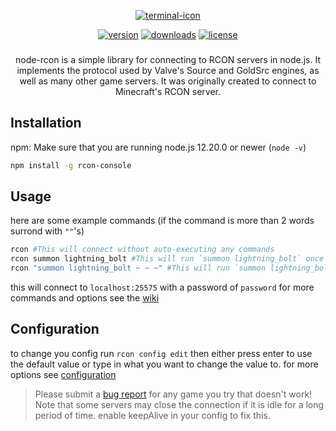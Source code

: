 <span align="center">

    

[![terminal-icon](https://badgen.net/badge/icon/Rcon-Console?icon=terminal&label&scale=10&color=green)](README.md)
    
[![version](https://badgen.net/npm/v/rcon-console?cache=300)](https://www.npmjs.com/package/rcon-console)
[![downloads](https://badgen.net/npm/dt/rcon-console?cache=300&scale=1.15)](https://npmcharts.com/compare/rcon-console?minimal=true)
[![license](https://badgen.net/github/license/bloomkd46/rcon-console)](https://github.com/bloomkd46/rcon-console/blob/master/LICENSE.md)
###
    
node-rcon is a simple library for connecting to RCON servers in node.js.
It implements the protocol used by Valve's Source and GoldSrc engines,
as well as many other game servers. It was originally created to connect to Minecraft's RCON server.

</span>

## Installation

npm:
Make sure that you are running node.js 12.20.0 or newer (`node -v`)
```bash
npm install -g rcon-console
```
## Usage
here are some example commands (if the command is more than 2 words surrond with `""`'s)
```bash
rcon #This will connect without auto-executing any commands
rcon summon lightning_bolt #This will run `summon lightning_bolt` once connected
rcon "summon lightning_bolt ~ ~ ~" #This will run `summon lightning_bolt ~ ~ ~` once connected
```
this will connect to `localhost:25575` with a password of `password`
for more commands and options see the [wiki](../../wiki#Rcon-Console)
## Configuration
to change you config run `rcon config edit`
then either press enter to use the default value or type in what you want to change the value to.
for more options see [configuration](../../wiki#Configuration)

> Please submit a [bug report](../../issues/new/choose) for any game you try that doesn't work!
> Note that some servers may close the connection if it is idle for a long period of time. enable keepAlive in your config to fix this.
